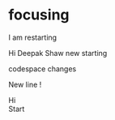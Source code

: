 # focusing
I am restarting

Hi Deepak Shaw new starting

codespace changes 

New line !

Hi  
Start



